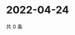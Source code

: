 # 2022-04-24

共 0 条

<!-- BEGIN WEIBO -->
<!-- 最后更新时间 Sun Apr 24 2022 03:13:01 GMT+0800 (China Standard Time) -->

<!-- END WEIBO -->
